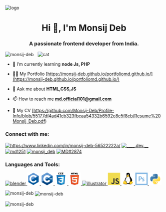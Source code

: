 ![logo](https://camo.githubusercontent.com/ba9f3bd30647e352a3f5e1e45eb45c6ec7bad6155cd16aaedf4a426738da0ca5/68747470733a2f2f696e646f616e616c79746963612e636f6d2f7374617469632f696d616765732f62616e6e6572722e676966)
<h1 align="center">Hi 👋, I'm Monsij Deb</h1>
<h3 align="center">A passionate frontend developer from India.</h3>
<img align="right" alt="cat" width="400" src="https://cdn.dribbble.com/users/2789762/screenshots/8630894/media/583b209224b027954cb6e8b9901cb731.gif">

<p align="left"> <img src="https://komarev.com/ghpvc/?username=monsij-deb&label=Profile%20views&color=0e75b6&style=flat" alt="monsij-deb" /> </p>

- 🌱 I’m currently learning **node Js, PHP**

- 👨‍💻 My Portfolio [https://monsij-deb.github.io/portfoliomd.github.io/](https://monsij-deb.github.io/portfoliomd.github.io/)

- 💬 Ask me about **HTML,CSS,JS**

- 📫 How to reach me **md.official101@gmail.com**

- 📄 My CV [https://github.com/Monsij-Deb/Profile-Info/blob/55177df4ad41cb323fbcaa54332b6592e8c5f8cb/Resume%20Monsij_Deb.pdf)

<h3 align="left">Connect with me:</h3>
<p align="left">
<a href="https://www.linkedin.com/in/monsij-deb/" target="blank"><img align="center" src="https://raw.githubusercontent.com/rahuldkjain/github-profile-readme-generator/master/src/images/icons/Social/linked-in-alt.svg" alt="https://www.linkedin.com/in/monsij-deb-56522222a/" height="30" width="40" /></a>
<a href="https://instagram.com/____.dev.__" target="blank"><img align="center" src="https://raw.githubusercontent.com/rahuldkjain/github-profile-readme-generator/master/src/images/icons/Social/instagram.svg" alt="____.dev.__" height="30" width="40" /></a>
<a href="https://www.hackerrank.com/md1251" target="blank"><img align="center" src="https://raw.githubusercontent.com/rahuldkjain/github-profile-readme-generator/master/src/images/icons/Social/hackerrank.svg" alt="md1251" height="30" width="40" /></a>
<a href="https://www.leetcode.com/monsij_deb" target="blank"><img align="center" src="https://raw.githubusercontent.com/rahuldkjain/github-profile-readme-generator/master/src/images/icons/Social/leet-code.svg" alt="monsij_deb" height="30" width="40" /></a>
<a href="https://discord.gg/MD#2874" target="blank"><img align="center" src="https://raw.githubusercontent.com/rahuldkjain/github-profile-readme-generator/master/src/images/icons/Social/discord.svg" alt="MD#2874" height="30" width="40" /></a>
</p>

<h3 align="left">Languages and Tools:</h3>
<p align="left"> <a href="https://www.blender.org/" target="_blank" rel="noreferrer"> <img src="https://download.blender.org/branding/community/blender_community_badge_white.svg" alt="blender" width="40" height="40"/> </a> <a href="https://www.cprogramming.com/" target="_blank" rel="noreferrer"> <img src="https://raw.githubusercontent.com/devicons/devicon/master/icons/c/c-original.svg" alt="c" width="40" height="40"/> </a> <a href="https://www.w3schools.com/cpp/" target="_blank" rel="noreferrer"> <img src="https://raw.githubusercontent.com/devicons/devicon/master/icons/cplusplus/cplusplus-original.svg" alt="cplusplus" width="40" height="40"/> </a> <a href="https://www.w3schools.com/css/" target="_blank" rel="noreferrer"> <img src="https://raw.githubusercontent.com/devicons/devicon/master/icons/css3/css3-original-wordmark.svg" alt="css3" width="40" height="40"/> </a> <a href="https://www.w3.org/html/" target="_blank" rel="noreferrer"> <img src="https://raw.githubusercontent.com/devicons/devicon/master/icons/html5/html5-original-wordmark.svg" alt="html5" width="40" height="40"/> </a> <a href="https://www.adobe.com/in/products/illustrator.html" target="_blank" rel="noreferrer"> <img src="https://www.vectorlogo.zone/logos/adobe_illustrator/adobe_illustrator-icon.svg" alt="illustrator" width="40" height="40"/> </a> <a href="https://developer.mozilla.org/en-US/docs/Web/JavaScript" target="_blank" rel="noreferrer"> <img src="https://raw.githubusercontent.com/devicons/devicon/master/icons/javascript/javascript-original.svg" alt="javascript" width="40" height="40"/> </a> <a href="https://www.linux.org/" target="_blank" rel="noreferrer"> <img src="https://raw.githubusercontent.com/devicons/devicon/master/icons/linux/linux-original.svg" alt="linux" width="40" height="40"/> </a> <a href="https://www.photoshop.com/en" target="_blank" rel="noreferrer"> <img src="https://raw.githubusercontent.com/devicons/devicon/master/icons/photoshop/photoshop-line.svg" alt="photoshop" width="40" height="40"/> </a> <a href="https://www.python.org" target="_blank" rel="noreferrer"> <img src="https://raw.githubusercontent.com/devicons/devicon/master/icons/python/python-original.svg" alt="python" width="40" height="40"/> </a> </p>

<p><img align="left" src="https://github-readme-stats.vercel.app/api/top-langs?username=monsij-deb&show_icons=true&locale=en&layout=compact" alt="monsij-deb" /></p>

<p>&nbsp;<img align="center" src="https://github-readme-stats.vercel.app/api?username=monsij-deb&show_icons=true&locale=en" alt="monsij-deb" /></p>

<p><img align="center" src="https://github-readme-streak-stats.herokuapp.com/?user=monsij-deb&" alt="monsij-deb" /></p>
